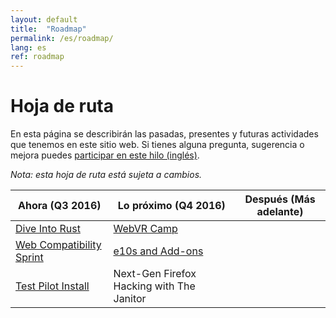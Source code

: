 ```yaml
---
layout: default
title:  "Roadmap"
permalink: /es/roadmap/
lang: es
ref: roadmap
---
```


# Hoja de ruta

En esta página se describirán las pasadas, presentes y futuras actividades que tenemos en este sitio web. Si tienes alguna pregunta, sugerencia o mejora puedes [participar en este hilo (inglés)](https://discourse.mozilla-community.org/t/activate-mozilla-roadmap/10068).

*Nota: esta hoja de ruta está sujeta a cambios.*

| Ahora (Q3 2016)  | Lo próximo (Q4 2016)   | Después (Más adelante) |
| --- | --- | --- |
| [Dive Into Rust](/es/developer-engagement/rust-hack/) | [WebVR Camp](/es/developer-engagement/webvr-camp/) |     |
| [Web Compatibility Sprint](/es/developer-engagement/webcompat-sprint/) | [e10s and Add-ons](/es/experiments/e10s-addons/) |     |
| [Test Pilot Install](/es/experiments/test-pilot/) | Next-Gen Firefox Hacking with The Janitor |     |
